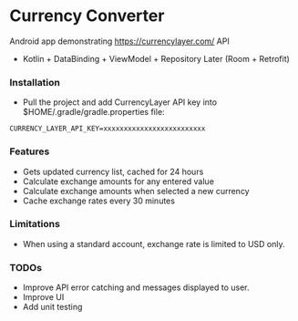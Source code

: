# Currency Converter
Android app demonstrating https://currencylayer.com/ API
- Kotlin + DataBinding + ViewModel + Repository Later (Room + Retrofit)

### Installation
- Pull the project and add CurrencyLayer API key into $HOME/.gradle/gradle.properties file:
```
CURRENCY_LAYER_API_KEY=xxxxxxxxxxxxxxxxxxxxxxxxx
```

### Features
 - Gets updated currency list, cached for 24 hours
 - Calculate exchange amounts for any entered value
 - Calculate exchange amounts when selected a new currency
 - Cache exchange rates every 30 minutes

### Limitations
- When using a standard account, exchange rate is limited to USD only.

### TODOs
- Improve API error catching and messages displayed to user.
- Improve UI
- Add unit testing
